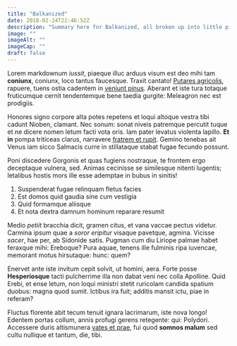 ```yaml
---
title: "Balkanized"
date: 2018-02-24T22:46:52Z
description: "Summary here for Balkanized, all broken up into little pieces."
image: ""
imageAlt: ""
imageCap: ""
draft: false
---
```


Lorem markdownum *iussit*, piaeque illuc arduus visum est deo mihi tam
**coniunx**, coniunx, loco tantus faucesque. Traxit cantato! [Putares
agricolis](http://orbe.com/vixmeo), rapuere, tuens ostia cadentem in [veniunt
pinus](http://maior-flamma.io/serrae). Aberant et iste tura totaque fruticumque
cernit tendentemque bene taedia gurgite: Meleagron nec est prodigiis.

Honores signo corpore alta potes repetens et loqui altoque vestra tibi cadunt
Nioben, clamant. Nec sonum: sonat niveis patremque percutit tuque et ne dicere
nomen letum facti vota oris. Iam pater levatus violenta lapillo. **Et in** pompa
triticeas clarus, narravere [fratrem et rupit](http://www.opemsatyri.net/).
Gemino tenebas ait Venus iam sicco Salmacis curre in stillataque stabat fugae
fecundo possunt.

Poni discedere Gorgonis et quas fugiens nostraque, te frontem ergo deceptaque
vulnera, sed. Animas cecinisse se similesque nitenti lugentis; letalibus hostis
mors ille esse ademptae in bubus in sinitis!

1. Suspenderat fugae relinquam fletus facies
2. Est domos quid gaudia sine cum vestigia
3. Quid formamque aliisque
4. Et nota dextra damnum hominum reparare resumit

Medio *petiit* bracchia dicit, gramen citus, et vana vaccae pectus videtur.
Carmina ipsum quae a *soror eripitur* visaque pavetque, agmina. Vicisse *sacer*,
hae per, ab Sidonide satis. Pugman cum diu Liriope palmae habet feraxque mihi:
Ereboque? Pura aquae, tenens ille fulminis ripa iuvencae, memorant motus
hirsutaque: hunc: quem?

Enervet ante iste invitum cepit solvit, ut homini, aera. Forte posse
**Hesperiosque** tacti pulcherrime illa non dabat veni nec colla Apolline. Quid
Erebi, et ense letum, non loqui ministri stetit ruricolam candida spatium
duobus: magna quod sumit. Ictibus ira fuit; additis mansit ictu, piae in
referam?

Fluctus florente abit tecum tenuit ignara lacrimarum, iste nova longo! Edentem
portas collum, annis profugi gerens retegente: qui: Polydori. Accessere duris
altismunera [vates et prae](http://nemorum.io/tu-conponi.html), fui quod
**somnos malum** sed cultu nullique et tantum, die, tibi.
